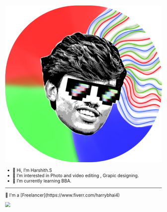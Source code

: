 <p align="center">
  <a href=""><img src="/mylogo.png" ></a>
<ul>
  <li>👋 Hi, I’m Harshith.S</li>
  <li> 👀 I’m interested in Photo and video editing , Grapic designing.</li> 
  <li>🌱 I’m currently learning BBA.</li>
</ul>
</p>

---

<P>
💼 I'm a [Freelancer](https://www.fiverr.com/harrybhai4)
  </p> <a><img src=to get my services , check my profile [CLICK HERE](https://www.fiverr.com/harrybhai4) 
- 🎨 I also create NFT's , Here's my profile [CLICK HERE](https://opensea.io/HarryCharan)
- 🤑 Buy my NFT collection - [Girls on Canvas](https://opensea.io/collection/goc-by-harry)
<!---
HarryC44/HarryC44 is a ✨ special ✨ repository because its `README.md` (this file) appears on your GitHub profile.
You can click the Preview link to take a look at your changes.
--->

